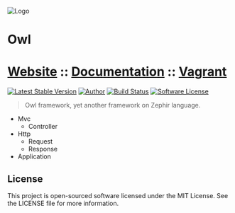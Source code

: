 ![Logo](http://owl.dmtry.me/img/repository.png "Owl Framework")

Owl
===

# [Website](http://owl.dmtry.me/) :: [Documentation](http://docs.owl.dmtry.me/) :: [Vagrant](https://github.com/owl-framework/vagrant)

[![Latest Stable Version](http://img.shields.io/packagist/v/owl/owl.svg?style=flat)](https://packagist.org/packages/owl/owl)
[![Author](http://img.shields.io/badge/author-@ovr-blue.svg?style=flat-square)](https://twitter.com/ovrweb)
[![Build Status](https://img.shields.io/travis/owl-framework/owl/master.svg?style=flat-square)](https://travis-ci.org/owl-framework/owl)
[![Software License](https://img.shields.io/badge/license-MIT-brightgreen.svg?style=flat-square)](LICENSE.md)

> Owl framework, yet another framework on Zephir language.

- Mvc
    * Controller
- Http
    * Request
    * Response
- Application

License
-------

This project is open-sourced software licensed under the MIT License. See the LICENSE file for more information.
